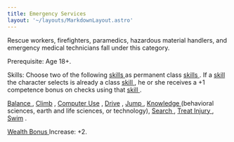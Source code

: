 ```yaml
---
title: Emergency Services
layout: '~/layouts/MarkdownLayout.astro'
---
```

Rescue workers, firefighters, paramedics, hazardous material handlers, and
emergency medical technicians fall under this category.

Prerequisite: Age 18+.

Skills: Choose two of the following [ skills ](/modern.d20.srd/skills/index)
as permanent class [ skills ](/modern.d20.srd/skills/index) . If a [ skill](/modern.d20.srd/skills/index) the character selects is already a class [skill ](/modern.d20.srd/skills/index) , he or she receives a +1 competence
bonus on checks using that [ skill ](/modern.d20.srd/skills/index) .

[ Balance ](/modern.d20.srd/skills/balance) , [ Climb](/modern.d20.srd/skills/climb) , [ Computer Use](/modern.d20.srd/skills/computer.use) , [ Drive](/modern.d20.srd/skills/drive) , [ Jump ](/modern.d20.srd/skills/jump) , [Knowledge ](/modern.d20.srd/skills/knowledge) (behavioral sciences, earth and
life sciences, or technology), [ Search ](/modern.d20.srd/skills/search) , [Treat Injury ](/modern.d20.srd/skills/treat.injury) , [ Swim](/modern.d20.srd/skills/swim) .

[ Wealth Bonus ](/modern.d20.srd/wealth/wealth.bonus) Increase: +2.

